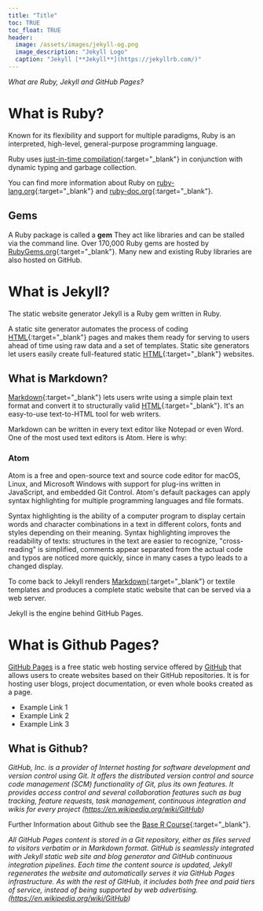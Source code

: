```yaml
---
title: "Title"
toc: TRUE
toc_float: TRUE
header:
  image: /assets/images/jekyll-og.png
  image_description: "Jekyll Logo"
  caption: "Jekyll [**Jekyll**](https://jekyllrb.com/)"
---
```

*What are Ruby, Jekyll and GitHub Pages?*
<!--more-->

# What is Ruby?

Known for its flexibility and support for multiple paradigms, Ruby is an interpreted, high-level, general-purpose programming language.

Ruby uses [just-in-time compilation](https://en.wikipedia.org/wiki/Just-in-time_compilation){:target="_blank"} in conjunction with dynamic typing and garbage collection.

You can find more information about Ruby on [ruby-lang.org](https://www.ruby-lang.org){:target="_blank"} and [ruby-doc.org](https://ruby-doc.org){:target="_blank"}.


## Gems
A Ruby package is called a **gem** They act like libraries and can be stalled via the command line. Over 170,000 Ruby gems are hosted by [RubyGems.org](https://rubygems.org){:target="_blank"}. Many new and existing Ruby libraries are also hosted on GitHub.

# What is Jekyll?
The static website generator Jekyll is a Ruby gem written in Ruby.

A static site generator automates the process of coding [HTML](https://en.wikipedia.org/wiki/HTML){:target="_blank"} pages and makes them ready for serving to users ahead of time using raw data and a set of templates. Static site generators let users easily create full-featured static [HTML](https://en.wikipedia.org/wiki/HTML){:target="_blank"} websites.

## What is Markdown?
[Markdown](https://daringfireball.net/projects/markdown/){:target="_blank"} lets users write using a simple plain text format and convert it to structurally valid [HTML](https://en.wikipedia.org/wiki/HTML){:target="_blank"}. It's an easy-to-use text-to-HTML tool for web writers.

Markdown can be written in every text editor like Notepad or even Word. One of the most used text editors is Atom. Here is why: 

### Atom
Atom is a free and open-source text and source code editor for macOS, Linux, and Microsoft Windows with support for plug-ins written in JavaScript, and embedded Git Control. Atom's default packages can apply syntax highlighting for multiple programming languages and file formats.

Syntax highlighting is the ability of a computer program to display certain words and character combinations in a text in different colors, fonts and styles depending on their meaning. Syntax highlighting improves the readability of texts: structures in the text are easier to recognize, "cross-reading" is simplified, comments appear separated from the actual code and typos are noticed more quickly, since in many cases a typo leads to a changed display.

To come back to Jekyll renders [Markdown](https://daringfireball.net/projects/markdown/){:target="_blank"} or textile templates and produces a complete static website that can be served via a web server.

Jekyll is the engine behind GitHub Pages.

# What is Github Pages?
[GitHub Pages](https://pages.github.com/) is a free static web hosting service offered by [GitHub](https://github.com/) that allows users to create websites based on their GitHub repositories. It is for hosting user blogs, project documentation, or even whole books created as a page.

* Example Link 1
* Example Link 2
* Example Link 3

## What is Github?
*GitHub, Inc. is a provider of Internet hosting for software development and version control using Git. It offers the distributed version control and source code management (SCM) functionality of Git, plus its own features. It provides access control and several collaboration features such as bug tracking, feature requests, task management, continuous integration and wikis for every project (https://en.wikipedia.org/wiki/GitHub)*

Further Information about Github see the [Base R Course](https://geomoer.github.io/moer-base-r/unit99/sl02_github.html){:target="_blank"}.

*All GitHub Pages content is stored in a Git repository, either as files served to visitors verbatim or in Markdown format. GitHub is seamlessly integrated with Jekyll static web site and blog generator and GitHub continuous integration pipelines. Each time the content source is updated, Jekyll regenerates the website and automatically serves it via GitHub Pages infrastructure. As with the rest of GitHub, it includes both free and paid tiers of service, instead of being supported by web advertising. (https://en.wikipedia.org/wiki/GitHub)*


<!--
## Further reading

(https://commons.wikimedia.org/wiki/File:Ruby_logo.svg )

add some day
-->

